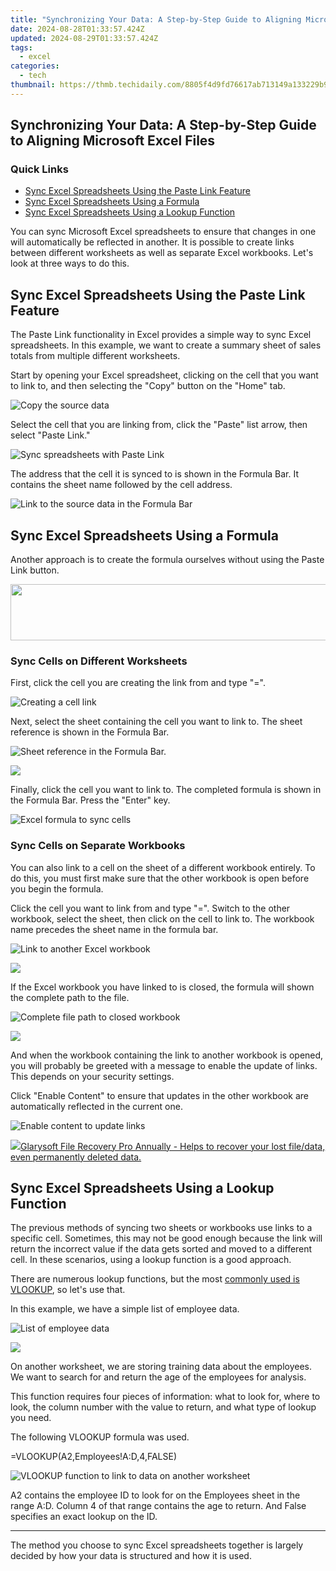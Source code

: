 ```yaml
---
title: "Synchronizing Your Data: A Step-by-Step Guide to Aligning Microsoft Excel Files"
date: 2024-08-28T01:33:57.424Z
updated: 2024-08-29T01:33:57.424Z
tags:
  - excel
categories:
  - tech
thumbnail: https://thmb.techidaily.com/8805f4d9fd76617ab713149a133229b90048f9ca9cbe9183fec9ff8d375f357d.jpg
---
```


## Synchronizing Your Data: A Step-by-Step Guide to Aligning Microsoft Excel Files

### Quick Links

* [Sync Excel Spreadsheets Using the Paste Link Feature](https://extra-information.techidaily.com/video-storage-hours-to-gb-estimation/)
* [Sync Excel Spreadsheets Using a Formula](https://network-issues.techidaily.com/rectifying-lenovo-display-flashing/)
* [Sync Excel Spreadsheets Using a Lookup Function](https://extra-support.techidaily.com/new-leading-streamers-top-ten-picks-revealed/)

 You can sync Microsoft Excel spreadsheets to ensure that changes in one will automatically be reflected in another. It is possible to create links between different worksheets as well as separate Excel workbooks. Let's look at three ways to do this.

##  Sync Excel Spreadsheets Using the Paste Link Feature

 The Paste Link functionality in Excel provides a simple way to sync Excel spreadsheets. In this example, we want to create a summary sheet of sales totals from multiple different worksheets.

 Start by opening your Excel spreadsheet, clicking on the cell that you want to link to, and then selecting the "Copy" button on the "Home" tab.

![Copy the source data](https://static1.howtogeekimages.com/wordpress/wp-content/uploads/2020/05/copy-dublin.png) 

 Select the cell that you are linking from, click the "Paste" list arrow, then select "Paste Link."

![Sync spreadsheets with Paste Link](https://static1.howtogeekimages.com/wordpress/wp-content/uploads/2020/05/paste-link.png) 

 The address that the cell it is synced to is shown in the Formula Bar. It contains the sheet name followed by the cell address.

![Link to the source data in the Formula Bar](https://static1.howtogeekimages.com/wordpress/wp-content/uploads/2020/05/link-address.png) 

##  Sync Excel Spreadsheets Using a Formula

 Another approach is to create the formula ourselves without using the Paste Link button.

<!-- affiliate ads begin -->
<a href="https://newchic.sjv.io/c/5597632/1659704/14420" target="_top" id="1659704"><img src="//a.impactradius-go.com/display-ad/14420-1659704" border="0" alt="" width="728" height="90"/></a><img height="0" width="0" src="https://imp.pxf.io/i/5597632/1659704/14420" style="position:absolute;visibility:hidden;" border="0" />
<!-- affiliate ads end -->
###  Sync Cells on Different Worksheets

 First, click the cell you are creating the link from and type "=".

![Creating a cell link](https://static1.howtogeekimages.com/wordpress/wp-content/uploads/2020/05/equals.png) 

 Next, select the sheet containing the cell you want to link to. The sheet reference is shown in the Formula Bar.

![Sheet reference in the Formula Bar.](https://static1.howtogeekimages.com/wordpress/wp-content/uploads/2020/05/sheet-reference.png) 

<!-- affiliate ads begin -->
<a href="https://store.revouninstaller.com/order/checkout.php?PRODS=28010250&QTY=1&AFFILIATE=108875&CART=1"><img src="https://secure.avangate.com/images/merchant/4282ec8de8c9be897e7aff4aa231b1a4/336__280a.jpg" border="0"></a>
<!-- affiliate ads end -->
 Finally, click the cell you want to link to. The completed formula is shown in the Formula Bar. Press the "Enter" key.

![Excel formula to sync cells](https://static1.howtogeekimages.com/wordpress/wp-content/uploads/2020/05/formula-reference.png) 

###  Sync Cells on Separate Workbooks

 You can also link to a cell on the sheet of a different workbook entirely. To do this, you must first make sure that the other workbook is open before you begin the formula.

 Click the cell you want to link from and type "=". Switch to the other workbook, select the sheet, then click on the cell to link to. The workbook name precedes the sheet name in the formula bar.

![Link to another Excel workbook](https://static1.howtogeekimages.com/wordpress/wp-content/uploads/2020/05/workbook-link.png) 

<!-- affiliate ads begin -->
<a href="https://store.nero.com/order/checkout.php?PRODS=42570605&QTY=1&AFFILIATE=108875&CART=1"><img src="http://cdnwww.nero.com/nero-com-wAssets/img/banners/2023/usbXcopy/Nero_USB_x_copy_Screen_2.png" border="0"></a>
<!-- affiliate ads end -->
 If the Excel workbook you have linked to is closed, the formula will shown the complete path to the file.

![Complete file path to closed workbook](https://static1.howtogeekimages.com/wordpress/wp-content/uploads/2020/05/full-path.png) 

<!-- affiliate ads begin -->
<a href="https://store.bitdefender.com/affiliate.php?ACCOUNT=BITLATIN&AFFILIATE=108875&PATH=http%3A%2F%2Fwww.bitdefender.com%2Fbusiness%3FAFFILIATE%3D108875%26RESOURCE%3D30%2525%2BOff%2Ball%2BGravityZone%2BProducts"><img src="https://www.bitdefender.com/content/dam/bitdefender/business/campaign/1200X628.png" border="0"></a>
<!-- affiliate ads end -->
 And when the workbook containing the link to another workbook is opened, you will probably be greeted with a message to enable the update of links. This depends on your security settings.

 Click "Enable Content" to ensure that updates in the other workbook are automatically reflected in the current one.

![Enable content to update links](https://static1.howtogeekimages.com/wordpress/wp-content/uploads/2020/05/update-links.png) 

<!-- affiliate ads begin -->
<a href="https://order.glarysoft.com/order/checkout.php?PRODS=35504869&QTY=1&AFFILIATE=108875&CART=1"><img src="https://secure.avangate.com/images/merchant/6734fa703f6633ab896eecbdfad8953a/products/1_FR-200-1.png" border="0">Glarysoft File Recovery Pro Annually -  Helps to recover your lost file/data, even permanently deleted data. 
</a>
<!-- affiliate ads end -->
##  Sync Excel Spreadsheets Using a Lookup Function

 The previous methods of syncing two sheets or workbooks use links to a specific cell. Sometimes, this may not be good enough because the link will return the incorrect value if the data gets sorted and moved to a different cell. In these scenarios, using a lookup function is a good approach.

 There are numerous lookup functions, but the most [commonly used is VLOOKUP](https://extra-tips.techidaily.com/integrate-sound-and-sight-web-studio/), so let's use that.

 In this example, we have a simple list of employee data.

![List of employee data](https://static1.howtogeekimages.com/wordpress/wp-content/uploads/2020/05/employees.png) 

<!-- affiliate ads begin -->
<a href="https://shop.incomedia.eu/order/checkout.php?PRODS=14095146&QTY=1&AFFILIATE=108875&CART=1"><img src="https://secure.2checkout.com/images/merchant/8b6cc3ee5ec407721ce3bf5ff4c0f56b/PRO_BUY_728x90-EN.jpg" border="0"></a>
<!-- affiliate ads end -->
 On another worksheet, we are storing training data about the employees. We want to search for and return the age of the employees for analysis.

 This function requires four pieces of information: what to look for, where to look, the column number with the value to return, and what type of lookup you need.

 The following VLOOKUP formula was used.

=VLOOKUP(A2,Employees!A:D,4,FALSE)

![VLOOKUP function to link to data on another worksheet](https://static1.howtogeekimages.com/wordpress/wp-content/uploads/2020/05/vlookup.png) 

 A2 contains the employee ID to look for on the Employees sheet in the range A:D. Column 4 of that range contains the age to return. And False specifies an exact lookup on the ID.

---

 The method you choose to sync Excel spreadsheets together is largely decided by how your data is structured and how it is used.

<ins class="adsbygoogle"
     style="display:block"
     data-ad-format="autorelaxed"
     data-ad-client="ca-pub-7571918770474297"
     data-ad-slot="1223367746"></ins>



<ins class="adsbygoogle"
     style="display:block"
     data-ad-client="ca-pub-7571918770474297"
     data-ad-slot="8358498916"
     data-ad-format="auto"
     data-full-width-responsive="true"></ins>


